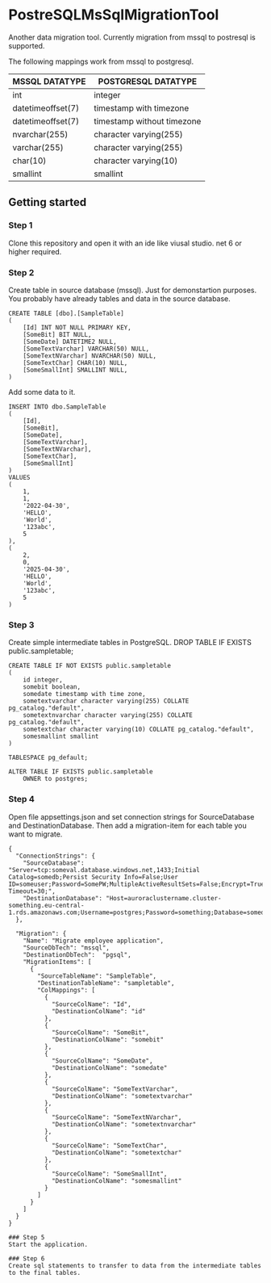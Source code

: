 # PostreSQLMsSqlMigrationTool

Another data migration tool. Currently migration from mssql to postresql is supported.

The following mappings work from mssql to postgresql.

|MSSQL DATATYPE|POSTGRESQL DATATYPE|
|--------------|-------------------|
|int|integer|
|datetimeoffset(7)|timestamp with timezone|
|datetimeoffset(7)|timestamp without timezone|
|nvarchar(255)|character varying(255)|
|varchar(255)|character varying(255)|
|char(10)|character varying(10)|
|smallint|smallint|

## Getting started

### Step 1

Clone this repository and open it with an ide like viusal studio. net 6 or higher required.

### Step 2

Create table in source database (mssql). Just for demonstartion purposes. You probably have already tables and data in the source database.

    CREATE TABLE [dbo].[SampleTable]
    (
        [Id] INT NOT NULL PRIMARY KEY,
        [SomeBit] BIT NULL, 
        [SomeDate] DATETIME2 NULL, 
        [SomeTextVarchar] VARCHAR(50) NULL, 
        [SomeTextNVarchar] NVARCHAR(50) NULL, 
        [SomeTextChar] CHAR(10) NULL, 
        [SomeSmallInt] SMALLINT NULL, 
    )

Add some data to it.

    INSERT INTO dbo.SampleTable
    (
        [Id],
        [SomeBit],
        [SomeDate],
        [SomeTextVarchar],
        [SomeTextNVarchar],
        [SomeTextChar],
        [SomeSmallInt]
    )
    VALUES
    (
        1,
        1,
        '2022-04-30',
        'HELLO',
        'World',
        '123abc',
        5
    ),
    (
        2,
        0,
        '2025-04-30',
        'HELLO',
        'World',
        '123abc',
        5
    )

### Step 3

Create simple intermediate tables in PostgreSQL.
    DROP TABLE IF EXISTS public.sampletable;

    CREATE TABLE IF NOT EXISTS public.sampletable
    (
        id integer,
        somebit boolean,
        somedate timestamp with time zone,
        sometextvarchar character varying(255) COLLATE pg_catalog."default",
        sometextnvarchar character varying(255) COLLATE pg_catalog."default",
        sometextchar character varying(10) COLLATE pg_catalog."default",
        somesmallint smallint
    )

    TABLESPACE pg_default;

    ALTER TABLE IF EXISTS public.sampletable
        OWNER to postgres;

### Step 4

Open file appsettings.json and set connection strings for SourceDatabase and DestinationDatabase. Then add a migration-item for each table you want to migrate.

    {
      "ConnectionStrings": {
        "SourceDatabase": "Server=tcp:someval.database.windows.net,1433;Initial Catalog=somedb;Persist Security Info=False;User ID=someuser;Password=SomePW;MultipleActiveResultSets=False;Encrypt=True;TrustServerCertificate=False;Connection Timeout=30;",
        "DestinationDatabase": "Host=auroraclustername.cluster-something.eu-central-1.rds.amazonaws.com;Username=postgres;Password=something;Database=somedb"
      },

      "Migration": {
        "Name": "Migrate employee application",
        "SourceDbTech": "mssql",
        "DestinationDbTech":  "pgsql",
        "MigrationItems": [
          {
            "SourceTableName": "SampleTable",
            "DestinationTableName": "sampletable",
            "ColMappings": [
              {
                "SourceColName": "Id",
                "DestinationColName": "id"
              },          
              {
                "SourceColName": "SomeBit",
                "DestinationColName": "somebit"
              },
              {
                "SourceColName": "SomeDate",
                "DestinationColName": "somedate"
              },
              {
                "SourceColName": "SomeTextVarchar",
                "DestinationColName": "sometextvarchar"
              },
              {
                "SourceColName": "SomeTextNVarchar",
                "DestinationColName": "sometextnvarchar"
              },
              {
                "SourceColName": "SomeTextChar",
                "DestinationColName": "sometextchar"
              },
              {
                "SourceColName": "SomeSmallInt",
                "DestinationColName": "somesmallint"
              }
            ]
          }
        ]
      }
    }

    ### Step 5
    Start the application.

    ### Step 6
    Create sql statements to transfer to data from the intermediate tables to the final tables.
